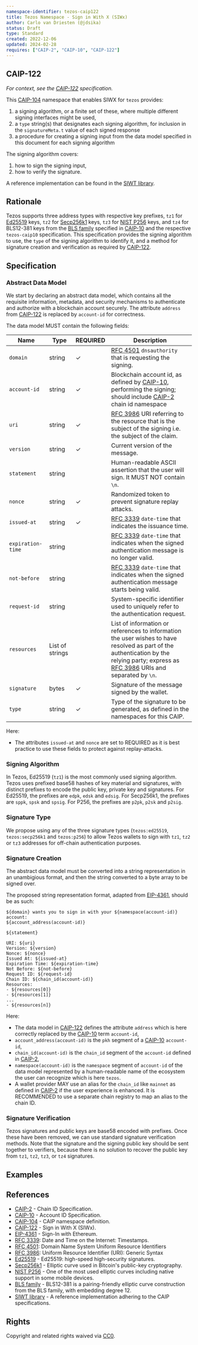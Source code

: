 ```yaml
---
namespace-identifier: tezos-caip122
title: Tezos Namespace - Sign in With X (SIWx)
author: Carlo van Driesten (@jdsika)
status: Draft
type: Standard
created: 2022-12-06
updated: 2024-02-28
requires: ["CAIP-2", "CAIP-10", "CAIP-122"]
---
```


## CAIP-122

*For context, see the [CAIP-122][] specification.*

This [CAIP-104][] namespace that enables SIWX for `tezos` provides:

1. a signing algorithm, or a finite set of these, where multiple different signing interfaces might be used,
2. a `type` string(s) that designates each signing algorithm, for inclusion in the `signatureMeta.t` value of each signed response
3. a procedure for creating a signing input from the data model specified in this document for each signing algorithm

The signing algorithm covers:

1. how to sign the signing input,
2. how to verify the signature.

A reference implementation can be found in the [SIWT library][].

## Rationale

Tezos supports three address types with respective key prefixes, `tz1` for [Ed25519][] keys, `tz2` for [Secp256k1][] keys, `tz3` for [NIST P256][] keys, and `tz4` for BLS12-381 keys from the [BLS family][] specified in [CAIP-10][] and the respective `tezos-caip10` specification. This specification provides the signing algorithm to use, the `type` of the signing algorithm to identify it, and a method for signature creation and verification as required by [CAIP-122][].

## Specification

### Abstract Data Model

We start by declaring an abstract data model, which contains all the requisite information, metadata, and security mechanisms to authenticate and authorize with a blockchain account securely. The attribute `address` from [CAIP-122][] is replaced by `account-id` for correctness.

The data model MUST contain the following fields:

| Name              | Type            | REQUIRED | Description                                                                                                                                                                                       |
| ----------------- | --------------- | --------- | ------------------------------------------------------------------------------------------------------------------------------------------------------------------------------------------------- |
| `domain`          | string          | ✓         | [RFC 4501][] `dnsauthority` that is requesting the signing.                                                                                                                                       |
| `account-id`      | string          | ✓         | Blockchain account id, as defined by [CAIP-10][], performing the signing; should include [CAIP-2][] chain id namespace                                                                            |
| `uri`             | string          | ✓         | [RFC 3986][] URI referring to the resource that is the subject of the signing i.e. the subject of the claim.                                                                                      |
| `version`         | string          | ✓         | Current version of the message.                                                                                                                                                                   |
| `statement`       | string          |           | Human-readable ASCII assertion that the user will sign. It MUST NOT contain `\n`.                                                                                                                 |
| `nonce`           | string          | ✓         | Randomized token to prevent signature replay attacks.                                                                                                                                             |
| `issued-at`       | string          | ✓         | [RFC 3339][] `date-time` that indicates the issuance time.                                                                                                                                        |
| `expiration-time` | string          |           | [RFC 3339][] `date-time` that indicates when the signed authentication message is no longer valid.                                                                                                |
| `not-before`      | string          |           | [RFC 3339][] `date-time` that indicates when the signed authentication message starts being valid.                                                                                                |
| `request-id`      | string          |           | System-specific identifier used to uniquely refer to the authentication request.                                                                                                                  |
| `resources`       | List of strings |           | List of information or references to information the user wishes to have resolved as part of the authentication by the relying party; express as [RFC 3986][] URIs and separated by `\n`.         |
| `signature`       | bytes           | ✓         | Signature of the message signed by the wallet.                                                                                                                                                    |
| `type`            | string          | ✓         | Type of the signature to be generated, as defined in the namespaces for this CAIP.                                                                                                                |

Here:

- The attributes `issued-at` and `nonce` are set to REQUIRED as it is best practice to use these fields to protect against replay-attacks.

### Signing Algorithm

In Tezos, Ed25519 (`tz1`) is the most commonly used signing algorithm. Tezos
uses prefixed base58 hashes of key material and signatures, with distinct
prefixes to encode the public key, private key and signatures. For Ed25519, the
prefixes are `edpk`, `edsk` and `edsig`. For Secp256k1, the prefixes are `sppk`,
`spsk` and `spsig`. For P256, the prefixes are `p2pk`, `p2sk` and `p2sig`.

### Signature Type

We propose using any of the three signature types (`tezos:ed25519`,
`tezos:secp256k1` and `tezos:p256`) to allow Tezos wallets to sign with `tz1`,
`tz2` or `tz3` addresses for off-chain authentication purposes.

### Signature Creation

The abstract data model must be converted into a string representation in an
unambigious format, and then the string converted to a byte array to be signed
over.

The proposed string representation format, adapted from [EIP-4361][], should be as such:

```text
${domain} wants you to sign in with your ${namespace(account-id)} account:
${account_address(account-id)}

${statement}

URI: ${uri}
Version: ${version}
Nonce: ${nonce}
Issued At: ${issued-at}
Expiration Time: ${expiration-time}
Not Before: ${not-before}
Request ID: ${request-id}
Chain ID: ${chain_id(account-id)}
Resources:
- ${resources[0]}
- ${resources[1]}
...
- ${resources[n]}
```

Here:

- The data model in [CAIP-122][] defines the attribute `address` which is here correctly replaced by the [CAIP-10][] term `account-id`,
- `account_address(account-id)` is the `pkh` segment of a [CAIP-10][] `account-id`,
- `chain_id(account-id)` is the `chain_id` segment of the `account-id` defined in [CAIP-2][],
- `namespace(account-id)` is the `namespace` segment of `account-id` of the data model represented by a human-readable name of the ecosystem the user can recognize which is here `tezos`.
- A wallet provider MAY use an alias for the `chain_id` like `mainnet` as defined in [CAIP-2][] if the user experience is enhanced. It is RECOMMENDED to use a separate chain registry to map an alias to the chain ID.

### Signature Verification

Tezos signatures and public keys are base58 encoded with prefixes. Once these have been removed, we can use standard signature verification methods. Note that the signature and the signing public key should be sent together to verifiers, because there is no solution to recover the public key from `tz1`, `tz2`, `tz3`, or `tz4` signatures.

## Examples


## References

- [CAIP-2][] - Chain ID Specification.
- [CAIP-10][] - Account ID Specification.
- [CAIP-104][] - CAIP namespace definition.
- [CAIP-122][] - Sign in With X (SIWx).
- [EIP-4361][] - Sign-In with Ethereum.
- [RFC 3339][]: Date and Time on the Internet: Timestamps.
- [RFC 4501][]: Domain Name System Uniform Resource Identifiers
- [RFC 3986][]: Uniform Resource Identifier (URI): Generic Syntax
- [Ed25519][] - Ed25519: high-speed high-security signatures.
- [Secp256k1][] - Elliptic curve used in Bitcoin's public-key cryptography.
- [NIST P256][] - One of the most used elliptic curves including native support in some mobile devices.
- [BLS family][] - BLS12-381 is a pairing-friendly elliptic curve construction from the BLS family, with embedding degree 12.
- [SIWT library][] - A reference implementation adhering to the CAIP specifications.


[CAIP-2]: https://chainagnostic.org/CAIPs/caip-2
[CAIP-10]: https://chainagnostic.org/CAIPs/caip-10
[CAIP-104]: https://chainagnostic.org/CAIPs/caip-104
[CAIP-122]: https://chainagnostic.org/CAIPs/caip-122
[EIP-4361]: https://eips.ethereum.org/EIPS/eip-4361
[RFC 3339]: https://datatracker.ietf.org/doc/html/rfc3339#section-5.6
[RFC 3986]: https://www.rfc-editor.org/rfc/rfc3986
[RFC 4501]: https://www.rfc-editor.org/rfc/rfc4501.html
[Ed25519]: https://ed25519.cr.yp.to/
[Secp256k1]: https://en.bitcoin.it/wiki/Secp256k1
[NIST P256]: https://csrc.nist.gov/csrc/media/events/workshop-on-elliptic-curve-cryptography-standards/documents/papers/session6-adalier-mehmet.pdf
[BLS family]: https://eprint.iacr.org/2002/088
[SIWT library]: https://siwt.xyz/

## Rights

Copyright and related rights waived via [CC0](https://creativecommons.org/publicdomain/zero/1.0/).
